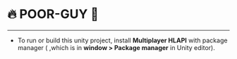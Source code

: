 # :fire: POOR-GUY :unicorn:
___
- To run or build this unity project, install **Multiplayer HLAPI** with package manager ( ,which is in **window > Package manager** in Unity editor).